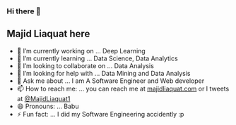 ### Hi there 👋
## Majid Liaquat here

<!--
**majidliaquat/majidliaquat** is a ✨ _special_ ✨ repository because its `README.md` (this file) appears on your GitHub profile.

Here are some ideas to get you started: 
-->

- 🔭 I’m currently working on ...  Deep Learning
- 🌱 I’m currently learning ... Data Science, Data Analytics
- 👯 I’m looking to collaborate on ... Data Analysis
- 🤔 I’m looking for help with ... Data Mining and Data Analysis
- 💬 Ask me about ... I am A Software Engineer and Web developer
- 📫 How to reach me: ... you can reach me at [majidliaquat.com](majidliaquat.com) or I tweets at [@MajidLiaquat1](twitter.com/Majidliaquat1)
- 😄 Pronouns: ... Babu
- ⚡ Fun fact: ... I did my Software Engineering accidently :p 
